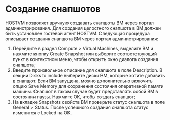 # Создание снапшотов

HOSTVM позволяет вручную создавать снапшоты ВМ через портал администрирования. Для создания целостного снапшота в ВМ должен быть установлен гостевой агент HOSTVM. Следующая процедура описывает создания снапшота ВМ через портал администрирования:

1. Перейдите в раздел Compute > Virtual Machines, выделите ВМ и нажмите кнопку Create Snapshot или выберите соответствующий пункт в контекстном меню, чтобы открыть окно диалога создания снапшота;
2. Введите произвольное описание для снапшота в поле Description. В секции Disks to include выберите диски ВМ, которые хотите добавить в снапшот. Если ВМ запущена, можно дополнительно включить опцию Save Memory для сохранения состояния оперативной памяти машины. Снапшот в таком случае будет представлять собой ВМ в состоянии паузы. Нажмите ОК, чтобы создать снапшот;
3. На вкладке Snapshots свойств ВМ проверьте статус снапшота в поле General > Status. После успешного создания снапшота статус изменится с Locked на OK.
